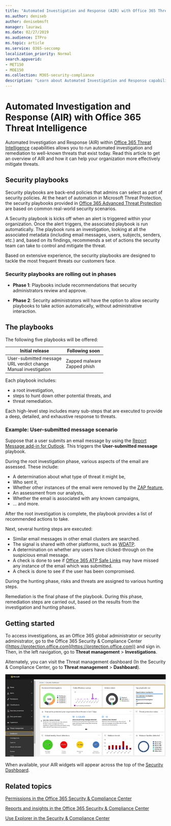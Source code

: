 ```yaml
---
title: "Automated Investigation and Response (AIR) with Office 365 Threat Intelligence"
ms.author: deniseb
author: denisebmsft
manager: laurawi
ms.date: 02/27/2019
ms.audience: ITPro
ms.topic: article
ms.service: O365-seccomp
localization_priority: Normal
search.appverid:
- MET150
- MOE150
ms.collection: M365-security-compliance
description: "Learn about Automated Investigation and Response capabilities in Office 365 Advanced Threat Protection."
---
```


# Automated Investigation and Response (AIR) with Office 365 Threat Intelligence

Automated Investigation and Response (AIR) within [Office 365 Threat Intelligence](office-365-ti.md) capabilities allows you to run automated investigation and remediation to well-known threats that exist today. Read this article to get an overview of AIR and how it can help your organization more effectively mitigate threats.

## Security playbooks

Security playbooks are back-end policies that admins can select as part of security policies. At the heart of automation in Microsoft Threat Protection, the security playbooks provided in [Office 365 Advanced Threat Protection](office-365-atp.md) are based on common real-world security scenarios. 

A Security playbook is kicks off when an alert is triggered within your organization. Once the alert triggers, the associated playbook is run automatically. The playbook runs an investigation, looking at all the associated metadata (including email messages, users, subjects, senders, etc.) and, based on its findings, recommends a set of actions the security team can take to control and mitigate the threat. 

Based on extensive experience, the security playbooks are designed to tackle the most frequent threats our customers face.

### Security playbooks are rolling out in phases

- **Phase 1**: Playbooks include recommendations that security administrators review and approve. 

- **Phase 2**: Security administrators will have the option to allow security playbooks to take action automatically, without administrative interaction.


## The playbooks

The following five playbooks will be offered:

|Initial release  |Following soon |
|---------|---------|
|User-submitted message<br>URL verdict change<br>Manual investigation |Zapped malware<br>Zapped phish|

Each playbook includes: 
- a root investigation, 
- steps to hunt down other potential threats, and 
- threat remediation.

Each high-level step includes many sub-steps that are executed to provide a deep, detailed, and exhaustive response to threats.

### Example: User-submitted message scenario

Suppose that a user submits an email message by using the [Report Message add-in for Outlook](enable-the-report-message-add-in.md). This triggers the **User-submitted message** playbook.

During the root investigation phase, various aspects of the email are assessed. These include:
- A determination about what type of threat it might be,
- Who sent it,
- Whether other instances of the email were removed by the [ZAP feature](zero-hour-auto-purge.md),
- An assessment from our analysts,
- Whether the email is associated with any known campaigns,
- ... and more.

After the root investigation is complete, the playbook provides a list of recommended actions to take.
  
Next, several hunting steps are executed:

- Similar email messages in other email clusters are searched.
- The signal is shared with other platforms, such as [WDATP](https://docs.microsoft.com/windows/security/threat-protection/windows-defender-atp/windows-defender-advanced-threat-protection).
- A determination on whether any users have clicked-through on the suspicious email message.
- A check is done to see if [Office 365 ATP Safe Links](atp-safe-links.md) may have missed any instance of the email which was submitted.
- A check is done to see if the user has been compromised.  

During the hunting phase, risks and threats are assigned to various hunting steps.  

Remediation is the final phase of the playbook. During this phase, remediation steps are carried out, based on the results from the investigation and hunting phases.  


## Getting started

To access investigations, as an Office 365 global administrator or security administrator, go to the Office 365 Security & Compliance Center ([https://protection.office.com](https://protection.office.com)) and sign in. Then, in the left navigation, go to **Threat management** > **Investigations**.

Alternately, you can visit the Threat management dashboard (In the Security & Compliance Center, go to **Threat management** > **Dashboard**).

![AIR widgets](media/air-widgets.png)

When available, your AIR widgets will appear across the top of the [Security Dashboard](security-dashboard.md).



## 
  
## Related topics

[Permissions in the Office 365 Security &amp; Compliance Center](permissions-in-the-security-and-compliance-center.md)

[Reports and insights in the Office 365 Security &amp; Compliance Center](reports-and-insights-in-security-and-compliance.md)
  
[Use Explorer in the Security &amp; Compliance Center](use-explorer-in-security-and-compliance.md)

